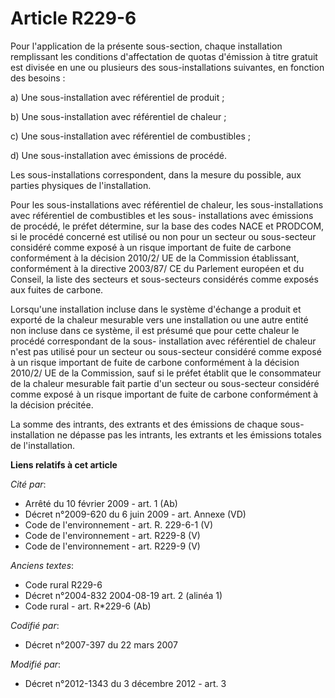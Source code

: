 # Article R229-6

Pour l'application de la présente sous-section, chaque installation remplissant les conditions d'affectation de quotas
d'émission à titre gratuit est divisée en une ou plusieurs des sous-installations suivantes, en fonction des besoins : 

a) Une sous-installation avec référentiel de produit ; 

b) Une sous-installation avec référentiel de chaleur ; 

c) Une sous-installation avec référentiel de combustibles ; 

d) Une sous-installation avec émissions de procédé. 

Les sous-installations correspondent, dans la mesure du possible, aux parties physiques de l'installation. 

Pour les sous-installations avec référentiel de chaleur, les sous-installations avec référentiel de combustibles et les sous-
installations avec émissions de procédé, le préfet détermine, sur la base des codes NACE et PRODCOM, si le procédé concerné
est utilisé ou non pour un secteur ou sous-secteur considéré comme exposé à un risque important de fuite de carbone
conformément à la décision 2010/2/ UE de la Commission établissant, conformément à la directive 2003/87/ CE du Parlement
européen et du Conseil, la liste des secteurs et sous-secteurs considérés comme exposés aux fuites de carbone. 

Lorsqu'une installation incluse dans le système d'échange a produit et exporté de la chaleur mesurable vers une installation
ou une autre entité non incluse dans ce système, il est présumé que pour cette chaleur le procédé correspondant de la sous-
installation avec référentiel de chaleur n'est pas utilisé pour un secteur ou sous-secteur considéré comme exposé à un risque
important de fuite de carbone conformément à la décision 2010/2/ UE de la Commission, sauf si le préfet établit que le
consommateur de la chaleur mesurable fait partie d'un secteur ou sous-secteur considéré comme exposé à un risque important de
fuite de carbone conformément à la décision précitée. 

La somme des intrants, des extrants et des émissions de chaque sous-installation ne dépasse pas les intrants, les extrants et
les émissions totales de l'installation.

**Liens relatifs à cet article**

_Cité par_:

  - Arrêté du 10 février 2009 - art. 1 (Ab)
  - Décret n°2009-620 du 6 juin 2009 - art. Annexe (VD)
  - Code de l'environnement - art. R. 229-6-1 (V)
  - Code de l'environnement - art. R229-8 (V)
  - Code de l'environnement - art. R229-9 (V)

_Anciens textes_:

  - Code rural R229-6
  - Décret n°2004-832 2004-08-19 art. 2 (alinéa 1)
  - Code rural - art. R*229-6 (Ab)

_Codifié par_:

  - Décret n°2007-397 du 22 mars 2007

_Modifié par_:

  - Décret n°2012-1343 du 3 décembre 2012 - art. 3
